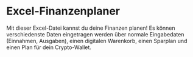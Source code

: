 # Excel-Finanzenplaner
Mit dieser Excel-Datei kannst du deine Finanzen planen! Es können verschiedenste Daten eingetragen werden über normale Eingabedaten (Einnahmen, Ausgaben), einen digitalen Warenkorb, einen Sparplan und einen Plan für dein Crypto-Wallet.
